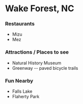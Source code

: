 # Wake Forest, NC

### Restaurants

- Mizu
- Mez

### Attractions / Places to see

- Natural History Museum
- Greenway -- paved bicycle trails

### Fun Nearby

- Falls Lake
- Flaherty Park

